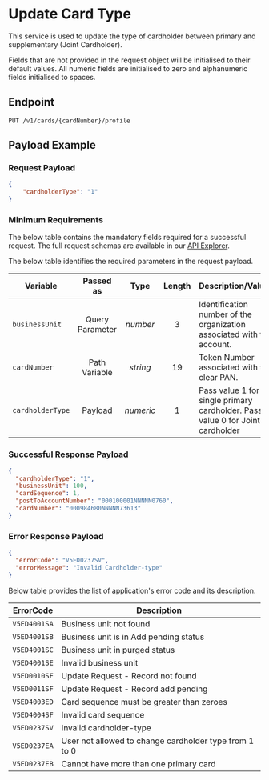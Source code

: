 # Update Card Type

This service is used to update the type of cardholder between primary and supplementary (Joint Cardholder). 

Fields that are not provided in the request object will be initialised to their default values. All numeric fields are initialised to zero and alphanumeric fields initialised to spaces.

## Endpoint

`PUT /v1/cards/{cardNumber}/profile`

## Payload Example

### Request Payload

```json
{
    "cardholderType": "1"
}
```

### Minimum Requirements

The below table contains the mandatory fields required for a successful request. The full request schemas are available in our [API Explorer](../api/?type=put&path=/v1/cards/{cardNumber}/profile).

The below table identifies the required parameters in the request payload.

| Variable | Passed as | Type | Length | Description/Values |
| -------- | :-------: | :--: | :------------: | ------------------ |
| `businessUnit` | Query Parameter | *number* | 3 | Identification number of the organization associated with the account. |
| `cardNumber` | Path Variable | *string* | 19 | Token Number associated with the clear PAN. | 
| `cardholderType` | Payload | *numeric* | 1 | Pass value 1 for single primary cardholder. Pass value 0 for Joint cardholder |

### Successful Response Payload

```json
{
  "cardholderType": "1",
  "businessUnit": 100,
  "cardSequence": 1,
  "postToAccountNumber": "000100001NNNNN0760",
  "cardNumber": "000984680NNNNN73613"
}
```

### Error Response Payload

```json
{
  "errorCode": "V5ED0237SV",
  "errorMessage": "Invalid Cardholder-type"  
}
```

Below table provides the list of application's error code and its description.

| ErrorCode |  Description |
| --------  | ------------------ |
|`V5ED4001SA` | Business unit not found |
|`V5ED4001SB` | Business unit is in Add pending status |
|`V5ED4001SC` | Business unit in purged status |
|`V5ED4001SE` | Invalid business unit |
|`V5ED0010SF` | Update Request - Record not found |
|`V5ED0011SF` | Update Request - Record add pending |
|`V5ED4003ED` | Card sequence must be greater than zeroes |
|`V5ED4004SF` | Invalid card sequence |
|`V5ED0237SV` | Invalid  cardholder-type |
|`V5ED0237EA` | User not allowed to change cardholder type from 1 to 0 |
|`V5ED0237EB` | Cannot have more than one primary card |

